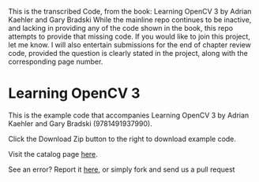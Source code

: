 This is the transcribed Code, from the book:
Learning OpenCV 3 by Adrian Kaehler and Gary Bradski
While the mainline repo continues to be inactive, and lacking in providing any of the code shown in the book, this repo attempts to provide that missing code. If you would like to join this project, let me know. I will also entertain submissions for the end of chapter review code, provided the question is clearly stated in the project, along with the corresponding page number.

Learning OpenCV 3
==========

This is the example code that accompanies Learning OpenCV 3 by Adrian Kaehler and Gary Bradski (9781491937990). 

Click the Download Zip button to the right to download example code.

Visit the catalog page [here](http://shop.oreilly.com/product/0636920044765.do).

See an error? Report it [here](http://oreilly.com/catalog/errata.csp?isbn=0636920044765), or simply fork and send us a pull request

